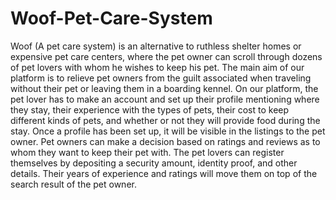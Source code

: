 # Woof-Pet-Care-System

Woof (A pet care system) is an alternative to ruthless shelter homes or expensive pet care centers, where the pet owner can scroll through dozens of pet lovers with whom he wishes to keep his pet. The main aim of our platform is to relieve pet owners from the guilt associated when traveling without their pet or leaving them in a boarding kennel. On our platform, the pet lover has to make an account and set up their profile mentioning where they stay, their experience with the types of pets, their cost to keep different kinds of pets, and whether or not they will provide food during the stay. Once a profile has been set up, it will be visible in the listings to the pet owner. Pet owners can make a decision based on ratings and reviews as to whom they want to keep their pet with. 
The pet lovers can register themselves by depositing a security amount, identity proof, and other details. Their years of experience and ratings will move them on top of the search result of the pet owner.
